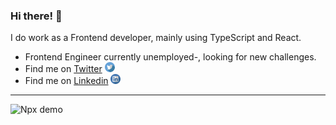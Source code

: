 ### Hi there! 👋

I do work as a Frontend developer, mainly using TypeScript and React.

<ul>
   <li>
     Frontend Engineer currently unemployed-, looking for new challenges.
  </li>

  <li>
    Find me on 
     <a href="https://twitter.com/gabrielhdneves" target="_blank" title="Twitter">Twitter</a>
     <img src="https://github.com/gabrielhdneves/gabrielhdneves/blob/master/twitter.svg" width="16" alt="Twitter Logo" />
  </li>
  
   <li>
    Find me on 
     <a href="https://www.linkedin.com/in/gabriel-henrique-dias-neves-3237a7186/" target="_blank" title="LinkedIn">Linkedin</a>
     <img src="https://github.com/gabrielhdneves/gabrielhdneves/blob/master/linkedin.svg" width="16" alt="LinkedIn Logo">    
  </li>
</ul>

---

![Npx demo](https://github.com/gabrielhdneves/gabrielhdneves/blob/master/gabrielhdneve.gif)
